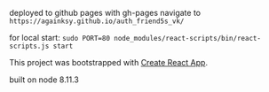 deployed to github pages with gh-pages
navigate to `https://againksy.github.io/auth_friend5s_vk/`

for local start:  `sudo PORT=80 node_modules/react-scripts/bin/react-scripts.js start`

This project was bootstrapped with [Create React App](https://github.com/facebook/create-react-app).

built on node 8.11.3
